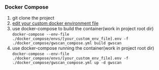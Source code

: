 ### Docker Compose
1. git clone the project
2. [edit your custom docker environment file](./docker_compose/envs/.env)
3. use docker-compose to build the container(work in project root dir)
`docker-compose --env-file ./docker_compose/envs/[your_custom_env_file].env -f ./docker_compose/gwscan_compose.yml build gwscan`
4. use docker-compose running the container(work in project root dir)
`docker-compose --env-file ./docker_compose/envs/[your_custom_env_file].env -f ./docker_compose/gwscan_compose.yml up -d gwscan`